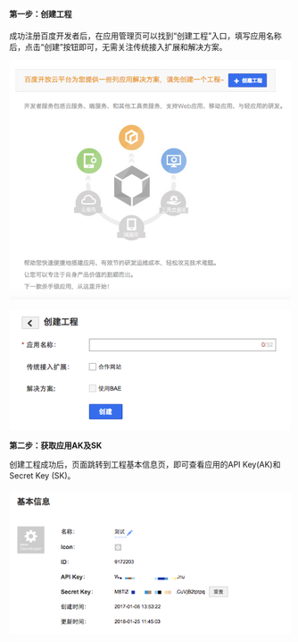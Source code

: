 **第一步：创建工程 **

成功注册百度开发者后，在应用管理页可以找到“创建工程”入口，填写应用名称后，点击“创建”按钮即可，无需关注传统接入扩展和解决方案。

![](/assets/createapp.png)

![](/assets/createapppage.png)

**第二步：获取应用AK及SK**

创建工程成功后，页面跳转到工程基本信息页，即可查看应用的API Key\(AK\)和Secret Key \(SK\)。   

![](/assets/aksk.png)

